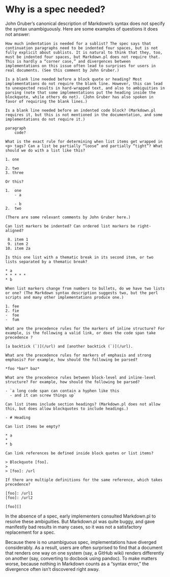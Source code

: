 # Why is a spec needed?

John Gruber’s canonical description of Markdown’s syntax does not specify the syntax unambiguously. Here are some examples of questions it does not answer:

    How much indentation is needed for a sublist? The spec says that continuation paragraphs need to be indented four spaces, but is not fully explicit about sublists. It is natural to think that they, too, must be indented four spaces, but Markdown.pl does not require that. This is hardly a “corner case,” and divergences between implementations on this issue often lead to surprises for users in real documents. (See this comment by John Gruber.)

    Is a blank line needed before a block quote or heading? Most implementations do not require the blank line. However, this can lead to unexpected results in hard-wrapped text, and also to ambiguities in parsing (note that some implementations put the heading inside the blockquote, while others do not). (John Gruber has also spoken in favor of requiring the blank lines.)

    Is a blank line needed before an indented code block? (Markdown.pl requires it, but this is not mentioned in the documentation, and some implementations do not require it.)

    paragraph
        code?

    What is the exact rule for determining when list items get wrapped in <p> tags? Can a list be partially “loose” and partially “tight”? What should we do with a list like this?

    1. one

    2. two
    3. three

    Or this?

    1.  one
        - a

        - b
    2.  two

    (There are some relevant comments by John Gruber here.)

    Can list markers be indented? Can ordered list markers be right-aligned?

     8. item 1
     9. item 2
    10. item 2a

    Is this one list with a thematic break in its second item, or two lists separated by a thematic break?

    * a
    * * * * *
    * b

    When list markers change from numbers to bullets, do we have two lists or one? (The Markdown syntax description suggests two, but the perl scripts and many other implementations produce one.)

    1. fee
    2. fie
    -  foe
    -  fum

    What are the precedence rules for the markers of inline structure? For example, is the following a valid link, or does the code span take precedence ?

    [a backtick (`)](/url) and [another backtick (`)](/url).

    What are the precedence rules for markers of emphasis and strong emphasis? For example, how should the following be parsed?

    *foo *bar* baz*

    What are the precedence rules between block-level and inline-level structure? For example, how should the following be parsed?

    - `a long code span can contain a hyphen like this
      - and it can screw things up`

    Can list items include section headings? (Markdown.pl does not allow this, but does allow blockquotes to include headings.)

    - # Heading

    Can list items be empty?

    * a
    *
    * b

    Can link references be defined inside block quotes or list items?

    > Blockquote [foo].
    >
    > [foo]: /url

    If there are multiple definitions for the same reference, which takes precedence?

    [foo]: /url1
    [foo]: /url2

    [foo][]

In the absence of a spec, early implementers consulted Markdown.pl to resolve these ambiguities. But Markdown.pl was quite buggy, and gave manifestly bad results in many cases, so it was not a satisfactory replacement for a spec.

Because there is no unambiguous spec, implementations have diverged considerably. As a result, users are often surprised to find that a document that renders one way on one system (say, a GitHub wiki) renders differently on another (say, converting to docbook using pandoc). To make matters worse, because nothing in Markdown counts as a “syntax error,” the divergence often isn’t discovered right away.
